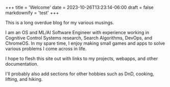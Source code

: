 +++
title = 'Welcome'
date = 2023-10-26T13:23:14-06:00
draft = false
markdownify = 'test'
+++

This is a long overdue blog for my various musings.

I am an OS and ML/AI Software Engineer with experience working in Cognitive Control Systems research, Search Algorithms, DevOps, and ChromeOS. In my spare time, I enjoy making small games and apps to solve various problems I come across in life.

I hope to flesh this site out with links to my projects, webapps, and other documentation.

I'll probably also add sections for other hobbies such as DnD, cooking, lifting, and hiking.
